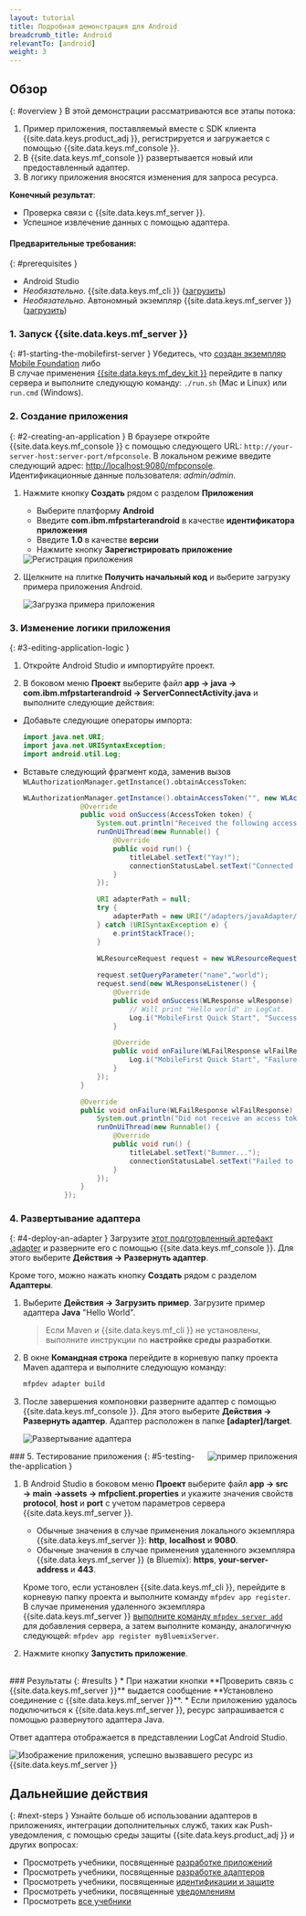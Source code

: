 ```yaml
---
layout: tutorial
title: Подробная демонстрация для Android
breadcrumb_title: Android
relevantTo: [android]
weight: 3
---
```

<!-- NLS_CHARSET=UTF-8 -->
## Обзор
{: #overview }
В этой демонстрации рассматриваются все этапы потока:

1. Пример приложения, поставляемый вместе с SDK клиента {{site.data.keys.product_adj }}, регистрируется и загружается с помощью {{site.data.keys.mf_console }}.
2. В {{site.data.keys.mf_console }} развертывается новый или предоставленный адаптер.  
3. В логику приложения вносятся изменения для запроса ресурса.

**Конечный результат**:

* Проверка связи с {{site.data.keys.mf_server }}.
* Успешное извлечение данных с помощью адаптера.

#### Предварительные требования:
{: #prerequisites }
* Android Studio
* *Необязательно*. {{site.data.keys.mf_cli }} ([загрузить]({{site.baseurl}}/downloads))
* *Необязательно*. Автономный экземпляр {{site.data.keys.mf_server }} ([загрузить]({{site.baseurl}}/downloads))

### 1. Запуск {{site.data.keys.mf_server }}
{: #1-starting-the-mobilefirst-server }
Убедитесь, что [создан экземпляр Mobile Foundation](../../bluemix/using-mobile-foundation) либо  
В случае применения [{{site.data.keys.mf_dev_kit }}](../../installation-configuration/development/mobilefirst) перейдите в папку сервера и выполните следующую команду: `./run.sh` (Mac и Linux) или `run.cmd` (Windows).

### 2. Создание приложения
{: #2-creating-an-application }
В браузере откройте {{site.data.keys.mf_console }} с помощью следующего URL: `http://your-server-host:server-port/mfpconsole`. В локальном режиме введите следующий адрес: [http://localhost:9080/mfpconsole](http://localhost:9080/mfpconsole). Идентификационные данные пользователя: *admin/admin*.
 
1. Нажмите кнопку **Создать** рядом с разделом **Приложения**
    * Выберите платформу **Android**
    * Введите **com.ibm.mfpstarterandroid** в качестве **идентификатора приложения**
    * Введите **1.0** в качестве **версии**
    * Нажмите кнопку **Зарегистрировать приложение**

    <img class="gifplayer" alt="Регистрация приложения" src="register-an-application-android.png"/>
 
2. Щелкните на плитке **Получить начальный код** и выберите загрузку примера приложения Android.

    <img class="gifplayer" alt="Загрузка примера приложения" src="download-starter-code-android.png"/>

### 3. Изменение логики приложения
{: #3-editing-application-logic }
1. Откройте Android Studio и импортируйте проект.

2. В боковом меню **Проект** выберите файл **app → java → com.ibm.mfpstarterandroid → ServerConnectActivity.java** и выполните следующие действия:

* Добавьте следующие операторы импорта:

  ```java
  import java.net.URI;
  import java.net.URISyntaxException;
  import android.util.Log;
  ```
    
* Вставьте следующий фрагмент кода, заменив вызов `WLAuthorizationManager.getInstance().obtainAccessToken`:

  ```java
  WLAuthorizationManager.getInstance().obtainAccessToken("", new WLAccessTokenListener() {
                @Override
                public void onSuccess(AccessToken token) {
                    System.out.println("Received the following access token value: " + token);
                    runOnUiThread(new Runnable() {
                        @Override
                        public void run() {
                            titleLabel.setText("Yay!");
                            connectionStatusLabel.setText("Connected to {{ site.data.keys.mf_server }}");
                        }
                    });

                    URI adapterPath = null;
                    try {
                        adapterPath = new URI("/adapters/javaAdapter/resource/greet");
                    } catch (URISyntaxException e) {
                        e.printStackTrace();
                    }

                    WLResourceRequest request = new WLResourceRequest(adapterPath, WLResourceRequest.GET);
                    
                    request.setQueryParameter("name","world");
                    request.send(new WLResponseListener() {
                        @Override
                        public void onSuccess(WLResponse wlResponse) {
                            // Will print "Hello world" in LogCat.
                            Log.i("MobileFirst Quick Start", "Success: " + wlResponse.getResponseText());
                        }

                        @Override
                        public void onFailure(WLFailResponse wlFailResponse) {
                            Log.i("MobileFirst Quick Start", "Failure: " + wlFailResponse.getErrorMsg());
                        }
                    });
                }

                @Override
                public void onFailure(WLFailResponse wlFailResponse) {
                    System.out.println("Did not receive an access token from server: " + wlFailResponse.getErrorMsg());
                    runOnUiThread(new Runnable() {
                        @Override
                        public void run() {
                            titleLabel.setText("Bummer...");
                            connectionStatusLabel.setText("Failed to connect to {{ site.data.keys.mf_server }}");
                        }
                    });
                }
            });
  ```

### 4. Развертывание адаптера
{: #4-deploy-an-adapter }
Загрузите [этот подготовленный артефакт .adapter](../javaAdapter.adapter) и разверните его с помощью {{site.data.keys.mf_console }}. Для этого выберите **Действия → Развернуть адаптер**.

Кроме того, можно нажать кнопку **Создать** рядом с разделом **Адаптеры**.  
        
1. Выберите **Действия → Загрузить пример**. Загрузите пример адаптера **Java** "Hello World".

   > Если Maven и {{site.data.keys.mf_cli }} не установлены, выполните инструкции по **настройке среды разработки**.

2. В окне **Командная строка** перейдите в корневую папку проекта Maven адаптера и выполните следующую команду:

   ```bash
   mfpdev adapter build
   ```

3. После завершения компоновки разверните адаптер с помощью {{site.data.keys.mf_console }}. Для этого выберите **Действия → Развернуть адаптер**. Адаптер расположен в папке **[adapter]/target**.
    
    <img class="gifplayer" alt="Развертывание адаптера" src="create-an-adapter.png"/>   

<img src="androidQuickStart.png" alt="пример приложения" style="float:right"/>
### 5. Тестирование приложения
{: #5-testing-the-application }

1. В Android Studio в боковом меню  **Проект** выберите файл **app → src → main →assets → mfpclient.properties** и укажите значения свойств **protocol**, **host** и **port** с учетом параметров сервера {{site.data.keys.mf_server }}.
    * Обычные значения в случае применения локального экземпляра {{site.data.keys.mf_server }}: **http**, **localhost** и **9080**.
    * Обычные значения в случае применения удаленного экземпляра {{site.data.keys.mf_server }} (в Bluemix): **https**, **your-server-address** и **443**.

    Кроме того, если установлен {{site.data.keys.mf_cli }}, перейдите в корневую папку проекта и выполните команду `mfpdev app register`. В случае применения удаленного экземпляра {{site.data.keys.mf_server }} [выполните команду `mfpdev server add`](../../application-development/using-mobilefirst-cli-to-manage-mobilefirst-artifacts/#add-a-new-server-instance) для добавления сервера, а затем выполните команду, аналогичную следующей: `mfpdev app register myBluemixServer`.

2. Нажмите кнопку **Запустить приложение**.  

<br clear="all"/>
### Результаты
{: #results }
* При нажатии кнопки **Проверить связь с {{site.data.keys.mf_server }}** выдается сообщение **Установлено соединение с {{site.data.keys.mf_server }}**.
* Если приложению удалось подключиться к {{site.data.keys.mf_server }}, ресурс запрашивается с помощью развернутого адаптера Java.

Ответ адаптера отображается в представлении LogCat Android Studio.

![Изображение приложения, успешно вызвавшего ресурс из {{site.data.keys.mf_server }}](success_response.png)

## Дальнейшие действия
{: #next-steps }
Узнайте больше об использовании адаптеров в приложениях, интеграции дополнительных служб, таких как Push-уведомления, с помощью среды защиты {{site.data.keys.product_adj }} и других вопросах:

- Просмотреть учебники, посвященные [разработке приложений](../../application-development/)
- Просмотреть учебники, посвященные [разработке адаптеров](../../adapters/)
- Просмотреть учебники, посвященные [идентификации и защите](../../authentication-and-security/)
- Просмотреть учебники, посвященные [уведомлениям](../../notifications/)
- Просмотреть [все учебники](../../all-tutorials)
